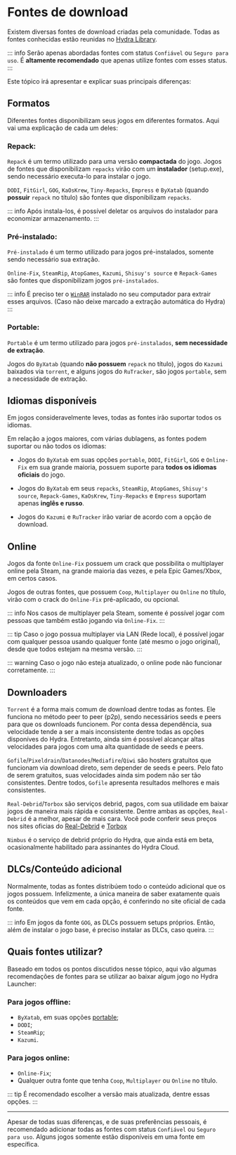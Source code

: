 # Fontes de download

Existem diversas fontes de download criadas pela comunidade. Todas as fontes conhecidas estão reunidas no [Hydra Library](https://moyasee.github.io/HydraLibrary/library.html).

::: info Serão apenas abordadas fontes com status `Confiável` ou `Seguro para uso`. É **altamente recomendado** que apenas utilize fontes com esses status.
:::

Este tópico irá apresentar e explicar suas principais diferenças:

## Formatos

Diferentes fontes disponibilizam seus jogos em diferentes formatos. Aqui vai uma explicação de cada um deles:

### Repack:

`Repack` é um termo utilizado para uma versão **compactada** do jogo. Jogos de fontes que disponibilizam `repacks` virão com um **instalador** (setup.exe), sendo necessário executa-lo para instalar o jogo.

`DODI`, `FitGirl`, `GOG`, `KaOsKrew`, `Tiny-Repacks`, `Empress` e `ByXatab` (quando **possuir** `repack` no título) são fontes que disponibilizam `repacks`.

::: info Após instala-los, é possível deletar os arquivos do instalador para economizar armazenamento.
:::

### Pré-instalado:

`Pré-instalado` é um termo utilizado para jogos pré-instalados, somente sendo necessário sua extração.

`Online-Fix`, `SteamRip`, `AtopGames`, `Kazumi`, `Shisuy's source` e `Repack-Games` são fontes que disponibilizam jogos `pré-instalados`.

::: info É preciso ter o [`WinRAR`](https://www.win-rar.com/fileadmin/winrar-versions/winrar/winrar-x64-711br.exe) instalado no seu computador para extrair esses arquivos. (Caso não deixe marcado a extração automática do Hydra)
:::

### Portable:

`Portable` é um termo utilizado para jogos `pré-instalados`, **sem necessidade de extração**.

Jogos do `ByXatab` (quando **não possuem** `repack` no título), jogos do `Kazumi` baixados via `torrent`, e alguns jogos do `RuTracker`, são jogos `portable`, sem a necessidade de extração.

## Idiomas disponíveis

Em jogos consideravelmente leves, todas as fontes irão suportar todos os idiomas.

Em relação a jogos maiores, com várias dublagens, as fontes podem suportar ou não todos os idiomas:

- Jogos do `ByXatab` em suas opções `portable`, `DODI`, `FitGirl`, `GOG` e `Online-Fix` em sua grande maioria, possuem suporte para **todos os idiomas oficiais** do jogo.

- Jogos do `ByXatab` em seus `repacks`, `SteamRip`, `AtopGames`, `Shisuy's source`, `Repack-Games`, `KaOsKrew`, `Tiny-Repacks` e `Empress` suportam apenas **inglês e russo**.

- Jogos do `Kazumi` e `RuTracker` irão variar de acordo com a opção de download.

## Online

Jogos da fonte `Online-Fix` possuem um crack que possibilita o multiplayer online pela Steam, na grande maioria das vezes, e pela Epic Games/Xbox, em certos casos. 

Jogos de outras fontes, que possuem `Coop`, `Multiplayer` ou `Online` no título, virão com o crack do `Online-Fix` pré-aplicado, ou opcional.

::: info Nos casos de multiplayer pela Steam, somente é possível jogar com pessoas que também estão jogando via `Online-Fix`.
:::

::: tip Caso o jogo possua multiplayer via LAN (Rede local), é possível jogar com qualquer pessoa usando qualquer fonte (até mesmo o jogo original), desde que todos estejam na mesma versão.
:::

::: warning Caso o jogo não esteja atualizado, o online pode não funcionar corretamente.
:::

## Downloaders

`Torrent` é a forma mais comum de download dentre todas as fontes. Ele funciona no método peer to peer (p2p), sendo necessários seeds e peers para que os downloads funcionem. Por conta dessa dependência, sua velocidade tende a ser a mais inconsistente dentre todas as opções disponíves do Hydra. Entretanto, ainda sim é possível alcançar altas velocidades para jogos com uma alta quantidade de seeds e peers.

`Gofile`/`Pixeldrain`/`Datanodes`/`Mediafire`/`Qiwi` são hosters gratuitos que funcionam via download direto, sem depender de seeds e peers. Pelo fato de serem gratuitos, suas velocidades ainda sim podem não ser tão consistentes. Dentre todos, `Gofile` apresenta resultados melhores e mais consistentes.

`Real-Debrid`/`Torbox` são serviços debrid, pagos, com sua utilidade em baixar jogos de maneira mais rápida e consistente. Dentre ambas as opções, `Real-Debrid` é a melhor, apesar de mais cara. Você pode conferir seus preços nos sites oficias do [Real-Debrid](https://real-debrid.com/) e [Torbox](https://torbox.app/)

`Nimbus` é o serviço de debrid próprio do Hydra, que ainda está em beta, ocasionalmente habilitado para assinantes do Hydra Cloud.

## DLCs/Conteúdo adicional

Normalmente, todas as fontes distribúem todo o conteúdo adicional que os jogos possuem. Infelizmente, a única maneira de saber exatamente quais os conteúdos que vem em cada opção, é conferindo no site oficial de cada fonte.

::: info Em jogos da fonte `GOG`, as DLCs possuem setups próprios. Então, além de instalar o jogo base, é preciso instalar as DLCs, caso queira.
:::

## Quais fontes utilizar?

Baseado em todos os pontos discutidos nesse tópico, aqui vão algumas recomendações de fontes para se utilizar ao baixar algum jogo no Hydra Launcher:

### Para jogos offline: 
- `ByXatab`, em suas opções [portable](download-sources.html#portable);
- `DODI`;
- `SteamRip`;
- `Kazumi`.

### Para jogos online:
- `Online-Fix`;
- Qualquer outra fonte que tenha `Coop`, `Multiplayer` ou `Online` no título.

::: tip É recomendado escolher a versão mais atualizada, dentre essas opções.
:::

___

Apesar de todas suas diferenças, e de suas preferências pessoais, é recomendado adicionar todas as fontes com status `Confiável` ou `Seguro para uso`. Alguns jogos somente estão disponíveis em uma fonte em específica.